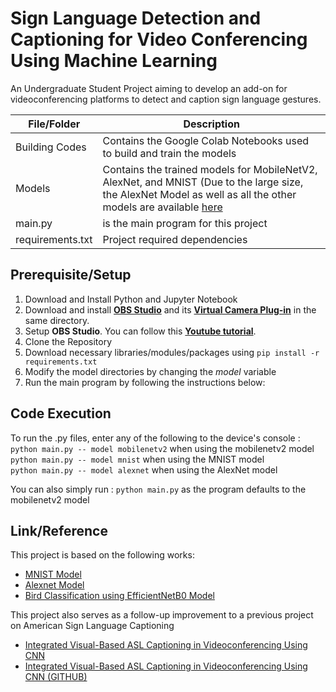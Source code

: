 # Sign Language Detection and Captioning for Video Conferencing Using Machine Learning
An Undergraduate Student Project aiming to develop an add-on for videoconferencing platforms to detect and caption sign language gestures.


|File/Folder | Description |
| --- | --- |
| Building Codes | Contains the Google Colab Notebooks used to build and train the models |
| Models | Contains the trained models for MobileNetV2, AlexNet, and MNIST (Due to the large size, the AlexNet Model as well as all the other models are available [here](https://drive.google.com/drive/folders/1OVVqtgaf-XeDgLGElr0gqtXv2KwAHjHj?usp=sharing) |
| main.py | is the main program for this project |
| requirements.txt | Project required dependencies |
  
## Prerequisite/Setup
1. Download and Install Python and Jupyter Notebook 
2. Download and install **[OBS Studio](obsproject.com)** and its **[Virtual Camera Plug-in](https://obsproject.com/forum/resources/obs-virtualcam.949/)** in the same directory.
3. Setup **OBS Studio**. You can follow this **[Youtube tutorial](https://youtu.be/fkKC1uSFeCo)**. 
4. Clone the Repository
5. Download necessary libraries/modules/packages using `pip install -r requirements.txt`
6. Modify the model directories by changing the _model_ variable 
7. Run the main program by following the instructions below:
  
## Code Execution
To run the .py files, enter any of the following to the device's console :\
    `python main.py -- model mobilenetv2` when using the mobilenetv2 model\
    `python main.py -- model mnist` when using the MNIST model\
    `python main.py -- model alexnet` when using the AlexNet model

You can also simply run :
    `python main.py` as the program defaults to the mobilenetv2 model
    
## Link/Reference
This project is based on the following works:
* [MNIST Model](https://github.com/chenson2018/APM-Project/blob/master/Final%20Materials/Static_Signs.ipynb?fbclid=IwAR1l7eApNeIa1lXFTH69hKjKG_qFd_WIacZY3FXmvuffWzT3zvx0IUcBEf8)
* [Alexnet Model](https://github.com/vagdevik/American-Sign-Language-Recognition-System/tree/master/2_AlexNet)
* [Bird Classification using EfficientNetB0 Model](https://www.kaggle.com/code/vencerlanz09/bird-classification-using-cnn-efficientnetb0/notebook?scriptVersionId=120482933)

This project also serves as a follow-up improvement to a previous project on American Sign Language Captioning
* [Integrated Visual-Based ASL Captioning in Videoconferencing Using CNN](https://ieeexplore.ieee.org/abstract/document/9977526)
* [Integrated Visual-Based ASL Captioning in Videoconferencing Using CNN (GITHUB)](https://github.com/J-Rikk/asl-captioning/tree/main)
